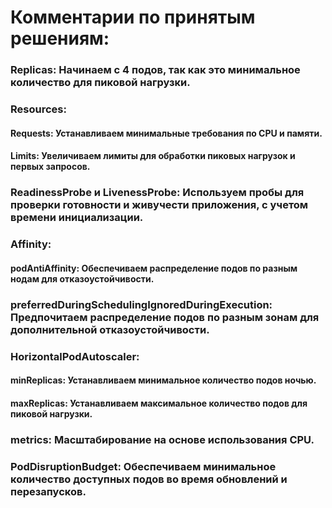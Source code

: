 # Комментарии по принятым решениям:
### Replicas: Начинаем с 4 подов, так как это минимальное количество для пиковой нагрузки.
### Resources:
#### Requests: Устанавливаем минимальные требования по CPU и памяти.
#### Limits: Увеличиваем лимиты для обработки пиковых нагрузок и первых запросов.
### ReadinessProbe и LivenessProbe: Используем пробы для проверки готовности и живучести приложения, с учетом времени инициализации.
### Affinity:
#### podAntiAffinity: Обеспечиваем распределение подов по разным нодам для отказоустойчивости.
### preferredDuringSchedulingIgnoredDuringExecution: Предпочитаем распределение подов по разным зонам для дополнительной отказоустойчивости.
### HorizontalPodAutoscaler:
#### minReplicas: Устанавливаем минимальное количество подов ночью.
#### maxReplicas: Устанавливаем максимальное количество подов для пиковой нагрузки.
### metrics: Масштабирование на основе использования CPU.
### PodDisruptionBudget: Обеспечиваем минимальное количество доступных подов во время обновлений и перезапусков.
